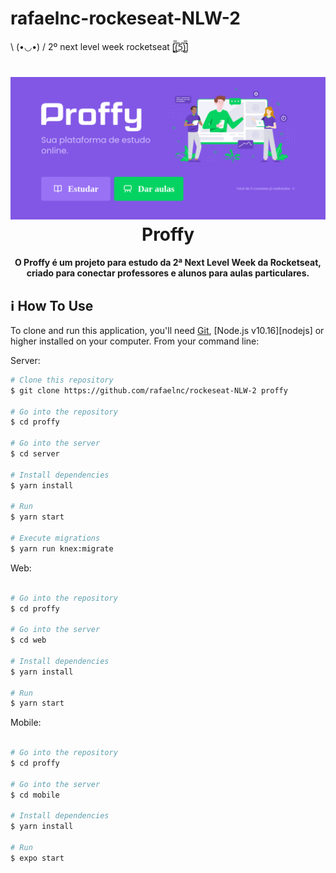 # rafaelnc-rockeseat-NLW-2
\ (•◡•) / 2º next level week rocketseat [̲̅$̲̅(̲̅5̲̅)̲̅$̲̅]

<h1 align="center">
    <img alt="proffy" src="./.github/proffy.png" />
    <br>
    Proffy
</h1>

<h4 align="center">
  O Proffy é um projeto para estudo da 2ª Next Level Week da Rocketseat, criado para conectar professores e alunos para aulas particulares.</h4>
    
  ## :information_source: How To Use

To clone and run this application, you'll need [Git](https://git-scm.com), [Node.js v10.16][nodejs] or higher installed on your computer. From your command line:

Server:
```bash
# Clone this repository
$ git clone https://github.com/rafaelnc/rockeseat-NLW-2 proffy

# Go into the repository
$ cd proffy

# Go into the server
$ cd server

# Install dependencies
$ yarn install

# Run 
$ yarn start

# Execute migrations
$ yarn run knex:migrate

```

Web:
```bash

# Go into the repository
$ cd proffy

# Go into the server
$ cd web

# Install dependencies
$ yarn install

# Run 
$ yarn start

```

Mobile:
```bash

# Go into the repository
$ cd proffy

# Go into the server
$ cd mobile

# Install dependencies
$ yarn install

# Run 
$ expo start

```
